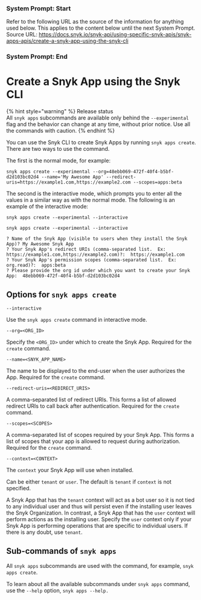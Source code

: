### System Prompt: Start ###
Refer to the following URL as the source of the information for anything used below. This applies to the content below until the next System Prompt.
Source URL: https://docs.snyk.io/snyk-api/using-specific-snyk-apis/snyk-apps-apis/create-a-snyk-app-using-the-snyk-cli
### System Prompt: End ###

# Create a Snyk App using the Snyk CLI

{% hint style="warning" %}
Release status\
All `snyk apps` subcommands are available only behind the `--experimental` flag and the behavior can change at any time, without prior notice. Use all the commands with caution.
{% endhint %}

You can use the Snyk CLI to create Snyk Apps by running `snyk apps create`. There are two ways to use the command.

The first is the normal mode, for example:

`snyk apps create --experimental --org=48ebb069-472f-40f4-b5bf-d2d103bc02d4 --name='My Awesome App' --redirect-uris=https://example1.com,https://example2.com --scopes=apps:beta`

The second is the interactive mode, which prompts you to enter all the values in a similar way as with the normal mode. The following is an example of the interactive mode:

`snyk apps create --experimental --interactive`

```
snyk apps create --experimental --interactive

? Name of the Snyk App (visible to users when they install the Snyk App)? My Awesome Snyk App
? Your Snyk App's redirect URIs (comma-separated list.  Ex: https://example1.com,https://example2.com)?:  https://example1.com
? Your Snyk App's permission scopes (comma-separated list.  Ex: org.read)?:  apps:beta
? Please provide the org id under which you want to create your Snyk App:  48ebb069-472f-40f4-b5bf-d2d103bc02d4
```

## Options for `snyk apps create`

`--interactive`

Use the `snyk apps create` command in interactive mode.

`--org=<ORG_ID>`

Specify the `<ORG_ID>` under which to create the Snyk App. Required for the `create` command.

`--name=<SNYK_APP_NAME>`

The name to be displayed to the end-user when the user authorizes the App. Required for the `create` command.

`--redirect-uris=<REDIRECT_URIS>`

A comma-separated list of redirect URIs. This forms a list of allowed redirect URIs to call back after authentication. Required for the `create` command.

`--scopes=<SCOPES>`

A comma-separated list of scopes required by your Snyk App. This forms a list of scopes that your app is allowed to request during authorization. Required for the `create` command.

`--context=<CONTEXT>`

The `context` your Snyk App will use when installed.

Can be either `tenant` or `user`. The default is `tenant` if `context` is not specified.

A Snyk App that has the `tenant` context will act as a bot user so it is not tied to any individual user and thus will persist even if the installing user leaves the Snyk Organization. In contrast, a Snyk App that has the `user` context will perform actions as the installing user. Specify the `user` context only if your Snyk App is performing operations that are specific to individual users. If there is any doubt, use `tenant`.

## Sub-commands of `snyk apps`

All `snyk apps` subcommands are used with the command, for example, `snyk apps create`.

To learn about all the available subcommands under `snyk apps` command, use the `--help` option, `snyk apps --help.`
